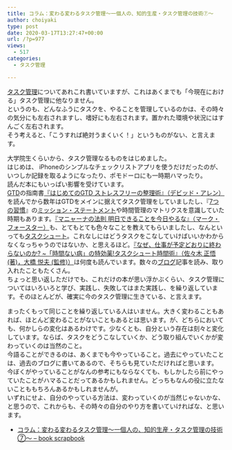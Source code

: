 ```yaml
---
title: コラム：変わる変わるタスク管理〜一個人の、知的生産・タスク管理の技術⑦〜
author: choiyaki
type: post
date: 2020-03-17T13:27:47+00:00
url: /?p=977
views:
  - 517
categories:
  - タスク管理

---
```

[タスク管理][1]についてあれこれ書いていますが、これはあくまでも「今現在における」タスク管理に他なりません。  
というのも、どんなふうにタスクを、やることを管理しているのかは、その時々の気分にも左右されますし、嗜好にも左右されます。置かれた環境や状況にはすんごく左右されます。  
そう考えると、「こうすれば絶対うまくいく！」というものがない、と言えます。

大学院生くらいから、タスク管理なるものをはじめました。  
はじめは、 iPhoneのシンプルなチェックリストアプリを使うだけだったのが、いつしか記録を取るようになったり、ポモドーロにも一時期ハマったり。  
読んだ本にもいっぱい影響を受けています。  
[GTD][2]の指南書[『はじめてのGTD ストレスフリーの整理術』（デビッド・アレン）][3]を読んでから数年はGTDをメインに据えてタスク管理をしていましたし、『[7つの習慣][4]』の[ミッション・ステートメント][5]や時間管理のマトリクスを意識していた時期もあります。[『マニャーナの法則 明日できることを今日やるな』（マーク・フォースター）][6]も、とてもとても色々なことを教えてもらいましたし、なんといっても[タスクシュート][7]。これなしにはどうタスクをこなしていけばいいかわからなくなっちゃうのではないか、と思えるほど。[『なぜ、仕事が予定どおりに終わらないのか? ~「時間ない病」の特効薬!タスクシュート時間術』（佐々木 正悟 (著)，大橋 悦夫 (監修)）][8]は何度も読んでいます。数々の[ブログ][9]記事を読み、取り入れたこともたくさん。  
ちょっと思い返しただけでも、これだけの本が思い浮かぶくらい、タスク管理についてはいろいろと学び、実践し、失敗してはまた実践し、を繰り返しています。そのほとんどが、確実に今のタスク管理に生きている、と言えます。

まったくもって同じことを繰り返している人はいません。大きく変わることもあれば、ほとんど変わることがないこともあるとは思います。が、どちらにおいても、何かしらの変化はあるわけです。少なくとも、自分という存在は刻々と変化しています。ならば、タスクをどうこなしていくか、どう取り組んでいくかが変わっていくのは当然のこと。  
今語ることができるのは、あくまでも今やっていること。過去にやっていたことは、過去のブログに書いてあるので、そちらも見ていただければと思います。  
今ぼくがやっていることがなんの参考にもならなくても、もしかしたら前にやっていたことがハマることだってあるかもしれません。どっちもなんの役に立たないことももちろんあるかもしれませんが。  
いずれにせよ、自分のやっている方法は、変わっていくのが当然じゃないかな、と思うので、これからも、その時々の自分のやり方を書いていければな、と思います。

  * [コラム：変わる変わるタスク管理〜一個人の、知的生産・タスク管理の技術⑦〜 &#8211; book scrapbook][10]

 [1]: https://scrapbox.io/choiyaki-hondana/%E3%82%BF%E3%82%B9%E3%82%AF%E7%AE%A1%E7%90%86
 [2]: https://scrapbox.io/choiyaki-hondana/GTD
 [3]: https://scrapbox.io/choiyaki-hondana/%E3%80%8E%E3%81%AF%E3%81%98%E3%82%81%E3%81%A6%E3%81%AEGTD_%E3%82%B9%E3%83%88%E3%83%AC%E3%82%B9%E3%83%95%E3%83%AA%E3%83%BC%E3%81%AE%E6%95%B4%E7%90%86%E8%A1%93%E3%80%8F%EF%BC%88%E3%83%87%E3%83%93%E3%83%83%E3%83%89%E3%83%BB%E3%82%A2%E3%83%AC%E3%83%B3%EF%BC%89
 [4]: https://scrapbox.io/choiyaki-hondana/7%E3%81%A4%E3%81%AE%E7%BF%92%E6%85%A3
 [5]: https://scrapbox.io/choiyaki-hondana/%E3%83%9F%E3%83%83%E3%82%B7%E3%83%A7%E3%83%B3%E3%83%BB%E3%82%B9%E3%83%86%E3%83%BC%E3%83%88%E3%83%A1%E3%83%B3%E3%83%88
 [6]: https://scrapbox.io/choiyaki-hondana/%E3%80%8E%E3%83%9E%E3%83%8B%E3%83%A3%E3%83%BC%E3%83%8A%E3%81%AE%E6%B3%95%E5%89%87_%E6%98%8E%E6%97%A5%E3%81%A7%E3%81%8D%E3%82%8B%E3%81%93%E3%81%A8%E3%82%92%E4%BB%8A%E6%97%A5%E3%82%84%E3%82%8B%E3%81%AA%E3%80%8F%EF%BC%88%E3%83%9E%E3%83%BC%E3%82%AF%E3%83%BB%E3%83%95%E3%82%A9%E3%83%BC%E3%82%B9%E3%82%BF%E3%83%BC%EF%BC%89
 [7]: https://scrapbox.io/choiyaki-hondana/%E3%82%BF%E3%82%B9%E3%82%AF%E3%82%B7%E3%83%A5%E3%83%BC%E3%83%88
 [8]: https://scrapbox.io/choiyaki-hondana/%E3%80%8E%E3%81%AA%E3%81%9C%E3%80%81%E4%BB%95%E4%BA%8B%E3%81%8C%E4%BA%88%E5%AE%9A%E3%81%A9%E3%81%8A%E3%82%8A%E3%81%AB%E7%B5%82%E3%82%8F%E3%82%89%E3%81%AA%E3%81%84%E3%81%AE%E3%81%8B%3F_~%E3%80%8C%E6%99%82%E9%96%93%E3%81%AA%E3%81%84%E7%97%85%E3%80%8D%E3%81%AE%E7%89%B9%E5%8A%B9%E8%96%AC!%E3%82%BF%E3%82%B9%E3%82%AF%E3%82%B7%E3%83%A5%E3%83%BC%E3%83%88%E6%99%82%E9%96%93%E8%A1%93%E3%80%8F%EF%BC%88%E4%BD%90%E3%80%85%E6%9C%A8_%E6%AD%A3%E6%82%9F__(%E8%91%97)%EF%BC%8C%E5%A4%A7%E6%A9%8B_%E6%82%A6%E5%A4%AB_(%E7%9B%A3%E4%BF%AE)%EF%BC%89
 [9]: https://scrapbox.io/choiyaki-hondana/%E3%83%96%E3%83%AD%E3%82%B0
 [10]: https://scrapbox.io/choiyaki-hondana/%E3%82%B3%E3%83%A9%E3%83%A0%EF%BC%9A%E5%A4%89%E3%82%8F%E3%82%8B%E5%A4%89%E3%82%8F%E3%82%8B%E3%82%BF%E3%82%B9%E3%82%AF%E7%AE%A1%E7%90%86%E3%80%9C%E4%B8%80%E5%80%8B%E4%BA%BA%E3%81%AE%E3%80%81%E7%9F%A5%E7%9A%84%E7%94%9F%E7%94%A3%E3%83%BB%E3%82%BF%E3%82%B9%E3%82%AF%E7%AE%A1%E7%90%86%E3%81%AE%E6%8A%80%E8%A1%93%E2%91%A6%E3%80%9C